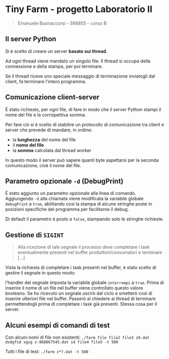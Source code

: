 # Tiny Farm - progetto Laboratorio II

> Emanuele Buonaccorsi - 598855 - corso B

## Il server Python

Si è scelto di creare un server **basato sui thread**.

Ad ogni thread viene mandato un singolo file. Il thread si occupa della connessione e della stampa, per poi terminare.

Se il thread riceve uno speciale messaggio di terminazione inviatogli dal client, fa terminare l'intero programma.

## Comunicazione client-server

È stato richiesto, per ogni file, di fare in modo che il server Python stampi il nome del file e la corrispettiva somma.

Per fare ciò si è scelto di stabilire un protocollo di comunicazione tra client e server che prevede di mandare, in ordine:

- la **lunghezza** del nome del file
- il **nome del file**
- la **somma** calcolata dal thread worker

In questo modo il server può sapere quanti byte aspettarsi per la seconda comunicazione, cioè il nome del file.

## Parametro opzionale `-d` (DebugPrint)

È stato aggiunto un parametro opzionale alla linea di comando. Aggiungendo `-d` alla chiamata viene modificata la variabile globale `debugPrint` a `true`, abilitando così la stampa di alcune stringhe poste in posizioni specifiche del programma per facilitarne il debug.

Di default il parametro è posto a `false`, stampando solo le stringhe richieste.

## Gestione di `SIGINT`

> Alla ricezione di tale segnale il processo deve completare i task eventualmente presenti nel buffer produttori/consumatori e terminare [...]

Vista la richiesta di completare i task presenti nel buffer, è stato scelto di gestire il segnale in questo modo:

l'handler del segnale imposta la variabile globale `interrompi` a `true`. Prima di inserire il nome di un file nel buffer viene controllato questo valore booleano. Se ho ricevuto un segnale uscirò dal ciclo e smetterò così di inserire ulteriori file nel buffer. Passerò al chiedere ai thread di terminare permettendogli prima di completare i task già presenti. Stessa cosa per il server.

## Alcuni esempi di comandi di test

Con alcuni nomi di file non esistenti:
`./farm file file2 file3 z0.dat dsdgfsd sgsg z-868867545.dat sd file4 file5 -t 500`

Tutti i file di test:
`./farm z*?.dat -t 500`
